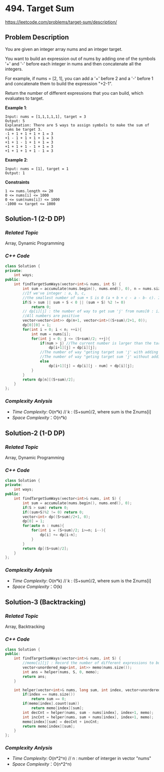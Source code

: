 # 494. Target Sum
https://leetcode.com/problems/target-sum/description/

## Problem Description

You are given an integer array nums and an integer target.

You want to build an expression out of nums by adding one of the symbols '+' and '-' before each integer in nums and then concatenate all the integers.

For example, if nums = [2, 1], you can add a '+' before 2 and a '-' before 1 and concatenate them to build the expression "+2-1".

Return the number of different expressions that you can build, which evaluates to target.


**Example 1**:
```
Input: nums = [1,1,1,1,1], target = 3
Output: 5
Explanation: There are 5 ways to assign symbols to make the sum of nums be target 3.
-1 + 1 + 1 + 1 + 1 = 3
+1 - 1 + 1 + 1 + 1 = 3
+1 + 1 - 1 + 1 + 1 = 3
+1 + 1 + 1 - 1 + 1 = 3
+1 + 1 + 1 + 1 - 1 = 3
```
**Example 2**:
```
Input: nums = [1], target = 1
Output: 1
```

**Constraints**
```
1 <= nums.length <= 20
0 <= nums[i] <= 1000
0 <= sum(nums[i]) <= 1000
-1000 <= target <= 1000
```

## Solution-1 (2-D DP)

### _Related Topic_
   Array, Dynamic Programming

### _C++ Code_
```cpp
class Solution {
private:
    int ways;
public:
    int findTargetSumWays(vector<int>& nums, int S) {
        int sum = accumulate(nums.begin(), nums.end(), 0), n = nums.size();
        //If we've integer : a, b, c, 
        //the smallest number of sum + S is 0 (a + b + c - a - b- c). It's impossible to get the smaller number
        if(S > sum || sum + S < 0 || (sum + S) %2 != 0) 
            return 0;
        // dp[i][j] : the number of way to get sum 'j' from nums[0 : i)
        //All numbers are positive
        vector<vector<int>> dp(n+1, vector<int>((S+sum)/2+1, 0));
        dp[0][0] = 1;
        for(int i = 0; i < n; ++i){
            int num = nums[i];
            for(int j = 0; j <= (S+sum)/2; ++j){
                if(num > j) //The current number is larger than the target sum "j", it's impossible to get "j" by adding current number
                    dp[i+1][j] = dp[i][j];
                //The number of way "geting target sum 'j' with adding current number" and
                //The number of way "geting target sum 'j' without adding current number" 
                else
                    dp[i+1][j] = dp[i][j - num] + dp[i][j];
            }
        }
        return dp[n][(S+sum)/2];
    }
};
```

### _Complexity Anlysis_
- _Time Complexity_: O(n*k)  // k : (S+sum)/2, where sum is the Σnums[i]
- _Space Complexity_：O(n*k)

## Solution-2 (1-D DP)

### _Related Topic_
   Array, Dynamic Programming

### _C++ Code_
```cpp
class Solution {
private:
    int ways;
public:
    int findTargetSumWays(vector<int>& nums, int S) {
        int sum = accumulate(nums.begin(), nums.end(), 0);
        if(S > sum) return 0;
        if((sum+S)%2 != 0) return 0;
        vector<int> dp((S+sum)/2+1, 0);
        dp[0] = 1;
        for(auto n : nums){
            for(int i = (S+sum)/2; i>=n; i--){
                dp[i] += dp[i-n];
            }
        }
        return dp[(S+sum)/2];
    }
};
```

### _Complexity Anlysis_
- _Time Complexity_: O(n*k)  // k : (S+sum)/2, where sum is the Σnums[i]
- _Space Complexity_：O(k)


## Solution-3 (Backtracking)

### _Related Topic_
   Array, Backtracking

### _C++ Code_
```cpp
class Solution {
public:
    int findTargetSumWays(vector<int>& nums, int S) {
        //memo[i][j] : Record the number of different expressions to build sum 'j' from nums[i...nums.size()-1]
        vector<unordered_map<int, int>> memo(nums.size());
        int ans = helper(nums, S, 0, memo);
        return ans;
    }

    int helper(vector<int>& nums, long sum, int index, vector<unordered_map<int, int>>& memo) {
        if(index == nums.size())
            return sum == 0;
        if(memo[index].count(sum))
            return memo[index][sum];
        int decCnt = helper(nums, sum - nums[index], index+1, memo);
        int incCnt = helper(nums, sum + nums[index], index+1, memo);
        memo[index][sum] = decCnt + incCnt;
        return memo[index][sum];
    }
};
```

### _Complexity Anlysis_
- _Time Complexity_: O(n*2^n)  // n : number of interger in vector "nums"
- _Space Complexity_：O(n*2^n)
